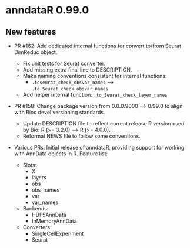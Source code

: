 # anndataR 0.99.0

## New features

* PR #162: Add dedicated internal functions for convert to/from Seurat DimReduc object.
  - Fix unit tests for Seurat converter.
  - Add missing extra final line to DESCRIPTION.
  - Make naming conventions consistent for internal functions: 
    - `.toseurat_check_obsvar_names` --> `.to_Seurat_check_obsvar_names`
  - Add helper internal function: `.to_Seurat_check_layer_names`

* PR #158: Change package version from 0.0.0.9000 --> 0.99.0 to align with Bioc devel 
    versioning standards.
  - Update DESCRIPTION file to reflect current release R version used by Bio: 
    R (>= 3.2.0) --> R (>= 4.0.0).
  - Reformat NEWS file to follow some conventions.

* Various PRs: Initial release of anndataR, providing support for working with
  AnnData objects in R. Feature list:
  - Slots:
    - X
    - layers
    - obs
    - obs_names
    - var
    - var_names
  - Backends:
    - HDF5AnnData
    - InMemoryAnnData
  - Converters:
    - SingleCellExperiment
    - Seurat
    
  